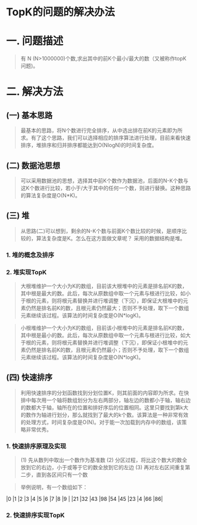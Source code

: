 TopK的问题的解决办法
==================

# 一. 问题描述
> 有 N (N>1000000)个数,求出其中的前K个最小/最大的数（又被称作topK问题)。

# 二. 解决方法

## (一) 基本思路
> 最基本的思路，将N个数进行完全排序，从中选出排在前K的元素即为所求。有了这个思路，我们可以选择相应的排序算法进行处理，目前来看快速排序，堆排序和归并排序都能达到O(NlogN)的时间复杂度。

## (二) 数据池思想
> 可以采用数据池的思想，选择其中前K个数作为数据池，后面的N-K个数与这K个数进行比较，若小于/大于其中的任何一个数，则进行替换。这种思路的算法复杂度是O(N*K)。

## (三) 堆
> 从思路(二)可以想到，剩余的N-K个数与前面K个数比较的时候，是顺序比较的，算法复杂度是K。怎么在这方面做文章呢？ 采用的数据结构是堆。

### 1. 堆的概念及排序
### 2. 堆实现TopK
> 大根堆维护一个大小为K的数组，目前该大根堆中的元素是排名前K的数，其中根是最大的数。此后，每次从原数组中取一个元素与根进行比较，如小于根的元素，则将根元素替换并进行堆调整（下沉），即保证大根堆中的元素仍然是排名前K的数，且根元素仍然最大；否则不予处理，取下一个数组元素继续该过程。该算法的时间复杂度是O(N*logK)。

> 小根堆维护一个大小为K的数组，目前该小根堆中的元素是排名前K的数，其中根是最小的数。此后，每次从原数组中取一个元素与根进行比较，如大于根的元素，则将根元素替换并进行堆调整（下沉），即保证小根堆中的元素仍然是排名前K的数，且根元素仍然最小；否则不予处理，取下一个数组元素继续该过程。该算法的时间复杂度是O(N*logK)。

## (四) 快速排序
> 利用快速排序的分划函数找到分划位置K，则其前面的内容即为所求。在快排中每次用一个轴将数组划分为左右两部分，轴左边的数都小于轴，轴右边的数都大于轴，轴所在的位置和排好序后的位置相同。这里只要找到第k大的数作为轴进行划分，那么就找到了最大的k个数。该算法是一种非常有效的处理方式，时间复杂度是O(N)。对于能一次加载到内存中的数组，该策略非常优秀。

### 1. 快速排序原理及实现

> (1) 先从数列中取出一个数作为基准数
> (2) 分区过程，将比这个数大的数全放到它的右边，小于或等于它的数全放到它的左边
> (3) 再对左右区间重复第二步，直到各区间只有一个数

> 举例说明，有一个数组如下：

|0	|1	|2	|3	|4	|5	|6	|7	|8	|9 |
|21	|32	|43	|98	|54	|45	|23	|4	|66	|86|




### 2. 快速排序实现TopK

